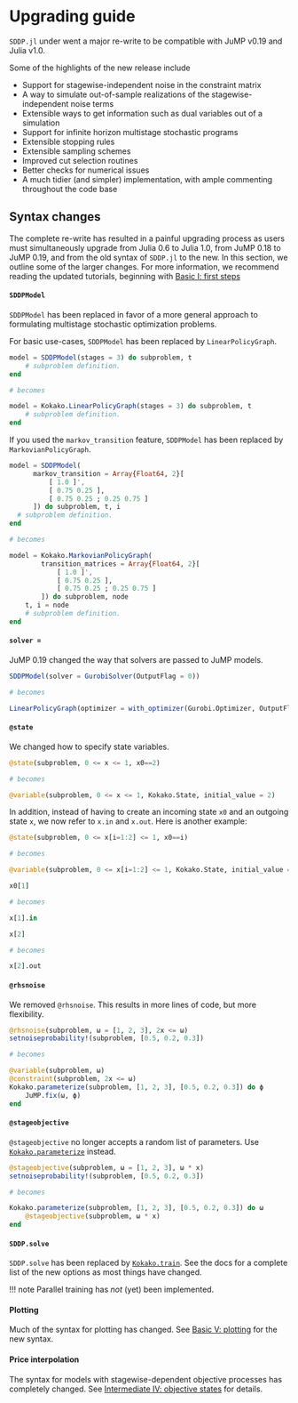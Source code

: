 # Upgrading guide

`SDDP.jl` under went a major re-write to be compatible with JuMP v0.19 and Julia
v1.0.

Some of the highlights of the new release include

 - Support for stagewise-independent noise in the constraint matrix
 - A way to simulate out-of-sample realizations of the stagewise-independent
   noise terms
 - Extensible ways to get information such as dual variables out of a simulation
 - Support for infinite horizon multistage stochastic programs
 - Extensible stopping rules
 - Extensible sampling schemes
 - Improved cut selection routines
 - Better checks for numerical issues
 - A much tidier (and simpler) implementation, with ample commenting throughout
   the code base

## Syntax changes

The complete re-write has resulted in a painful upgrading process as users must
simultaneously upgrade from Julia 0.6 to Julia 1.0, from JuMP 0.18 to JuMP
0.19, and from the old syntax of `SDDP.jl` to the new. In this section, we
outline some of the larger changes. For more information, we recommend reading
the updated tutorials, beginning with [Basic I: first steps](@ref)

#### `SDDPModel`

`SDDPModel` has been replaced in favor of a more general approach to formulating
multistage stochastic optimization problems.

For basic use-cases, `SDDPModel` has been replaced by `LinearPolicyGraph`.

```julia
model = SDDPModel(stages = 3) do subproblem, t
    # subproblem definition.
end

# becomes

model = Kokako.LinearPolicyGraph(stages = 3) do subproblem, t
    # subproblem definition.
end
```

If you used the `markov_transition` feature, `SDDPModel` has been replaced by
`MarkovianPolicyGraph`.

```julia
model = SDDPModel(
      markov_transition = Array{Float64, 2}[
          [ 1.0 ]',
          [ 0.75 0.25 ],
          [ 0.75 0.25 ; 0.25 0.75 ]
      ]) do subproblem, t, i
  # subproblem definition.
end

# becomes

model = Kokako.MarkovianPolicyGraph(
        transition_matrices = Array{Float64, 2}[
            [ 1.0 ]',
            [ 0.75 0.25 ],
            [ 0.75 0.25 ; 0.25 0.75 ]
        ]) do subproblem, node
    t, i = node
    # subproblem definition.
end
```

#### `solver = `

JuMP 0.19 changed the way that solvers are passed to JuMP models.

```julia
SDDPModel(solver = GurobiSolver(OutputFlag = 0))

# becomes

LinearPolicyGraph(optimizer = with_optimizer(Gurobi.Optimizer, OutputFlag = 0))
```

#### `@state`

We changed how to specify state variables.

```julia
@state(subproblem, 0 <= x <= 1, x0==2)

# becomes

@variable(subproblem, 0 <= x <= 1, Kokako.State, initial_value = 2)
```

In addition, instead of having to create an incoming state `x0` and an outgoing
state `x`, we now refer to `x.in` and `x.out`. Here is another example:
```julia
@state(subproblem, 0 <= x[i=1:2] <= 1, x0==i)

# becomes

@variable(subproblem, 0 <= x[i=1:2] <= 1, Kokako.State, initial_value = i)

x0[1]

# becomes

x[1].in

x[2]

# becomes

x[2].out
```

#### `@rhsnoise`

We removed `@rhsnoise`. This results in more lines of code, but more
flexibility.

```julia
@rhsnoise(subproblem, ω = [1, 2, 3], 2x <= ω)
setnoiseprobability!(subproblem, [0.5, 0.2, 0.3])

# becomes

@variable(subproblem, ω)
@constraint(subproblem, 2x <= ω)
Kokako.parameterize(subproblem, [1, 2, 3], [0.5, 0.2, 0.3]) do ϕ
    JuMP.fix(ω, ϕ)
end
```

#### `@stageobjective`

`@stageobjective` no longer accepts a random list of parameters. Use
[`Kokako.parameterize`](@ref) instead.
```julia
@stageobjective(subproblem, ω = [1, 2, 3], ω * x)
setnoiseprobability!(subproblem, [0.5, 0.2, 0.3])

# becomes

Kokako.parameterize(subproblem, [1, 2, 3], [0.5, 0.2, 0.3]) do ω
    @stageobjective(subproblem, ω * x)
end
```

#### `SDDP.solve`

`SDDP.solve` has been replaced by [`Kokako.train`](@ref). See the docs for a
complete list of the new options as most things have changed.

!!! note
    Parallel training has _not_ (yet) been implemented.

#### Plotting

Much of the syntax for plotting has changed. See [Basic V: plotting](@ref) for
the new syntax.

#### Price interpolation

The syntax for models with stagewise-dependent objective processes has
completely changed. See [Intermediate IV: objective states](@ref) for details.
